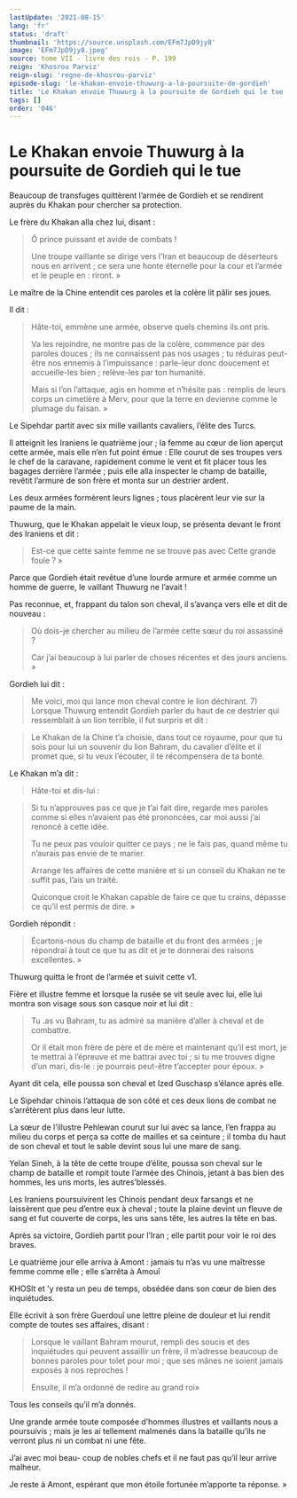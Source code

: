 ```yaml
---
lastUpdate: '2021-08-15'
lang: 'fr'
status: 'draft'
thumbnail: 'https://source.unsplash.com/EFm7JpD9jy8'
image: 'EFm7JpD9jy8.jpeg'
source: tome VII - livre des rois - P. 199
reign: 'Khosrou Parviz'
reign-slug: 'regne-de-khosrou-parviz'
episode-slug: 'le-khakan-envoie-thuwurg-a-la-poursuite-de-gordieh'
title: 'Le Khakan envoie Thuwurg à la poursuite de Gordieh qui le tue | Le Livre des Rois | Shâhnâmeh'
tags: []
order: '046'
---
```


<!-- LTeX: language=fr -->

# Le Khakan envoie Thuwurg à la poursuite de Gordieh qui le tue

Beaucoup de transfuges quittèrent l’armée de Gordieh et se rendirent auprès du Khakan pour chercher sa protection.

Le frère du Khakan alla chez lui, disant :

> Ô prince puissant et avide de combats !
>
> Une troupe vaillante se dirige vers l’Iran et beaucoup de déserteurs nous en arrivent ; ce sera une honte éternelle pour la cour et l’armée et le peuple en : riront. »

Le maître de la Chine entendit ces paroles et la colère lit pâlir ses joues.

Il dit :

> Hâte-toi, emmène une armée, observe quels chemins ils ont pris.
>
> Va les rejoindre, ne montre pas de la colère, commence par des paroles douces ; ils ne connaissent pas nos usages ; tu réduiras peut-être nos ennemis à l’impuissance : parle-leur donc doucement et accueille-les bien ; relève-les par ton humanité.
>
> Mais si l’on l’attaque, agis en homme et n’hésite pas : remplis de leurs corps un cimetière à Merv, pour que la terre en devienne comme le plumage du faisan. »

Le Sipehdar partit avec six mille vaillants cavaliers, l’élite des Turcs.

Il atteignit les Iraniens le quatrième jour ; la femme au cœur de lion aperçut cette armée, mais elle n’en fut point émue : Elle courut de ses troupes vers le chef de la caravane, rapidement comme le vent et fit placer tous les bagages derrière l’armée ; puis elle alla inspecter le champ de bataille, revêtit l’armure de son frère et monta sur un destrier ardent.

Les deux armées formèrent leurs lignes ; tous placèrent leur vie sur la paume de la main.

Thuwurg, que le Khakan appelait le vieux loup, se présenta devant le front des Iraniens et dit :

> Est-ce que cette sainte femme ne se trouve pas avec Cette grande foule ? »

Parce que Gordieh était revêtue d’une lourde armure et armée comme un homme de guerre, le vaillant Thuwurg ne l’avait !

Pas reconnue, et, frappant du talon son cheval, il s’avança vers elle et dit de nouveau :

> Où dois-je chercher au milieu de l’armée cette sœur du roi assassiné ?
>
> Car j’ai beaucoup à lui parler de choses récentes et des jours anciens. »

Gordieh lui dit :

> Me voici, moi qui lance mon cheval contre le lion déchirant. 7)
Lorsque Thuwurg entendit Gordieh parler du haut de ce destrier qui ressemblait à un lion terrible, il fut surpris et dit :

> Le Khakan de la Chine t’a choisie, dans tout ce royaume, pour que tu sois pour lui un souvenir du lion Bahram, du cavalier d’élite et il promet que, si tu veux l’écouter, il te récompensera de ta bonté.

Le Khakan m’a dit :

> Hâte-toi et dis-lui :

> Si tu n’approuves pas ce que je t’ai fait dire, regarde mes paroles comme si elles n’avaient pas été prononcées, car moi aussi j’ai renoncé à cette idée.
>
> Tu ne peux pas vouloir quitter ce pays ; ne le fais pas, quand même tu n’aurais pas envie de te marier.
>
> Arrange les affaires de cette manière et si un conseil du Khakan ne te suffit pas, l’ais un traité.
>
> Quiconque croit le Khakan capable de faire ce que tu crains, dépasse ce qu’il est permis de dire. »

Gordieh répondit :

> Écartons-nous du champ de bataille et du front des armées ; je répondrai à tout ce que tu as dit et je te donnerai des raisons excellentes. »

Thuwurg quitta le front de l’armée et suivit cette v1.

Fière et illustre femme et lorsque la rusée se vit seule avec lui, elle lui montra son visage sous son casque noir et lui dit :

> Tu .as vu Bahram, tu as admiré sa manière d’aller à cheval et de combattre.
>
> Or il était mon frère de père et de mère et maintenant qu’il est mort, je te mettrai à l’épreuve et me battrai avec toi ; si tu me trouves digne d’un mari, dis-le : je pourrais peut-être t’accepter pour époux. »

Ayant dit cela, elle poussa son cheval et Ized Guschasp s’élance après elle.

Le Sipehdar chinois l’attaqua de son côté et ces deux lions de combat ne s’arrêtèrent plus dans leur lutte.

La sœur de l’illustre Pehlewan courut sur lui avec sa lance, l’en frappa au milieu du corps et perça sa cotte de mailles et sa ceinture ; il tomba du haut de son cheval et tout le sable devint sous lui une mare de sang.

Yelan Sineh, à la tête de cette troupe d’élite, poussa son cheval sur le champ de bataille et rompit toute l’armée des Chinois, jetant à bas bien des hommes, les uns morts, les autres’blessés.

Les Iraniens poursuivirent les Chinois pendant deux farsangs et ne laissèrent que peu d’entre eux à cheval ; toute la plaine devint un fleuve de sang et fut couverte de corps, les uns sans tête, les autres la tête en bas.

Après sa victoire, Gordieh partit pour l’Iran ; elle partit pour voir le roi des braves.

Le quatrième jour elle arriva à Amont : jamais tu n’as vu une maîtresse femme comme elle ; elle s’arrêta à Amouî

KHOSlt et ’y resta un peu de temps, obsédée dans son cœur de bien des inquiétudes.

Elle écrivit à son frère Guerdouî une lettre pleine de douleur et lui rendit compte de toutes ses affaires, disant :

> Lorsque le vaillant Bahram mourut, rempli des soucis et des inquiétudes qui peuvent assaillir un frère, il m’adresse beaucoup de bonnes paroles pour tolet pour moi ; que ses mânes ne soient jamais exposés à nos reproches !
>
> Ensuite, il m’a ordonné de redire au grand roi»

Tous les conseils qu’il m’a donnés.

Une grande armée toute composée d’hommes illustres et vaillants nous a poursuivis ; mais je les ai tellement malmenés dans la bataille qu’ils ne verront plus ni un combat ni une fête.

J’ai avec moi beau-
coup de nobles chefs et il ne faut pas qu’il leur arrive malheur.

Je reste à Amont, espérant que mon étoile fortunée m’apporte ta réponse. »
